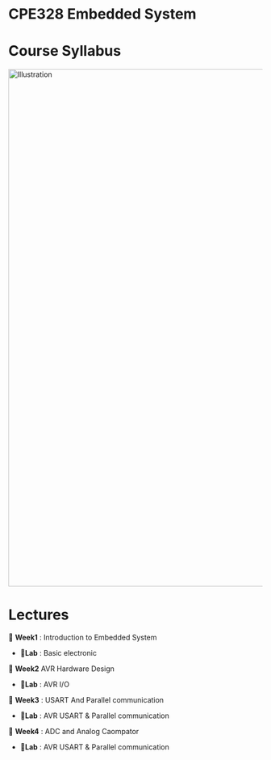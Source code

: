 # CPE328 Embedded System

# Course Syllabus

<a href="https://github.com/RTae/CPE328/blob/main/CPE328-Syllabus-2_2020.pdf">
<img src="https://stanford.edu/~shervine/teaching/cs-230/illustrations/cover/en-001.png?" alt="Illustration" width="1024px"/></a>

# Lectures
:pushpin: **Week1** : Introduction to Embedded System
  - :electric_plug:**Lab** : Basic electronic
  
:pushpin: **Week2** AVR Hardware Design
  - :electric_plug:**Lab** : AVR I/O
  
:pushpin: **Week3** : USART And Parallel communication
  - :electric_plug:**Lab** : AVR USART & Parallel communication
  
:pushpin: **Week4** : ADC and Analog Caompator
  - :electric_plug:**Lab** : AVR USART & Parallel communication

